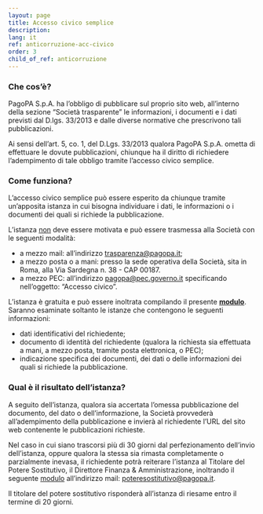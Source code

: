 ```yaml
---
layout: page
title: Accesso civico semplice
description: 
lang: it
ref: anticorruzione-acc-civico
order: 3
child_of_ref: anticorruzione
---
```


### Che cos’è?
PagoPA S.p.A. ha l’obbligo di pubblicare sul proprio sito web, all’interno della sezione “Società trasparente” le informazioni, i documenti e i dati previsti dal D.lgs. 33/2013 e dalle diverse normative che prescrivono tali pubblicazioni.

Ai sensi dell’art. 5, co. 1, del D.Lgs. 33/2013 qualora PagoPA S.p.A. ometta di effettuare le dovute pubblicazioni, chiunque ha il diritto di richiedere l’adempimento di tale obbligo tramite l’accesso civico semplice.

### Come funziona?
L’accesso civico semplice può essere esperito da chiunque tramite un’apposita istanza in cui bisogna individuare i dati, le informazioni o i documenti dei quali si richiede la pubblicazione.

L’istanza <u>non</u> deve essere motivata e può essere trasmessa alla Società con le seguenti modalità:
- a mezzo mail: all’indirizzo <trasparenza@pagopa.it>;
- a mezzo posta o a mani: presso la sede operativa della Società, sita in Roma, alla Via Sardegna n. 38 - CAP 00187.
- a mezzo PEC: all’indirizzo <pagopa@pec.governo.it> specificando nell’oggetto: “Accesso civico”.

L’istanza è gratuita e può essere inoltrata compilando il presente **[modulo](../modulo-istanza-accesso-civico-semplice.rtf)**. Saranno esaminate soltanto le istanze che contengono le seguenti informazioni:
- dati identificativi del richiedente;
- documento di identità del richiedente (qualora la richiesta sia effettuata a mani, a mezzo posta, tramite posta elettronica, o PEC);
- indicazione specifica dei documenti, dei dati o delle informazioni dei quali si richiede la pubblicazione.

### Qual è il risultato dell’istanza?
A seguito dell’istanza, qualora sia accertata l’omessa pubblicazione del documento, del dato o dell’informazione, la Società provvederà all’adempimento della pubblicazione e invierà al richiedente l’URL del sito web contenente le pubblicazioni richieste.

Nel caso in cui siano trascorsi più di 30 giorni dal perfezionamento dell’invio dell’istanza, oppure qualora la stessa sia rimasta completamente o parzialmente inevasa, il richiedente potrà reiterare l’istanza al Titolare del Potere Sostitutivo, il Direttore Finanza & Amministrazione, inoltrando il seguente [modulo](../modulo-istanza-potere-esecutivo-semplice.rtf) all’indirizzo mail: <poteresostitutivo@pagopa.it>.

Il titolare del potere sostitutivo risponderà all’istanza di riesame entro il termine di 20 giorni.